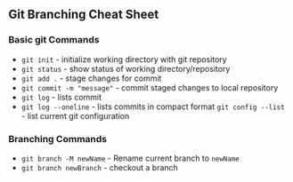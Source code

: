 ## Git Branching Cheat Sheet

### Basic git Commands
* `git init` - initialize working directory with git repository
* `git status` - show status of working directory/repository
* `git add .` - stage changes for commit
* `git commit -m "message"` - commit staged changes to local repository
* `git log` - lists commit
* `git log --oneline` - lists commits in compact format
`git config --list` -  list current git configuration

### Branching Commands
* `git branch -M newName` - Rename current branch to `newName`
* `git branch newBranch` - checkout a branch
